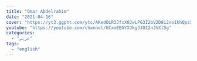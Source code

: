 ```yaml
---
title: "Omar Abdelrahim"
date: "2021-04-16"
cover: "https://yt3.ggpht.com/ytc/AKedOLR3JfcX0JwLPG3I2bV2D8i2xo1khQpzXFwFX4pM=s176-c-k-c0x00ffffff-no-rj"
youtube: "https://youtube.com/channel/UCxmEEGYXJkgJJO12nJhXl5g"
categories:
  - "عربي"
tags:
  - "english"
---
```




